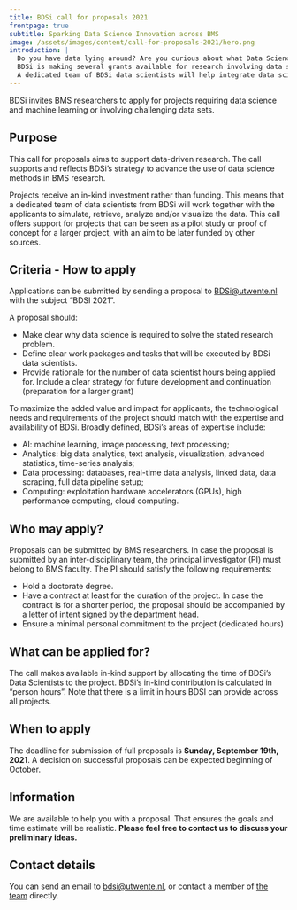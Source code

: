 ```yaml
---
title: BDSi call for proposals 2021
frontpage: true
subtitle: Sparking Data Science Innovation across BMS
image: /assets/images/content/call-for-proposals-2021/hero.png
introduction: |
  Do you have data lying around? Are you curious about what Data Science can mean for your research?\n
  BDSi is making several grants available for research involving data science. The grant is meant for projects exploring new ideas, or as a first step to qualify for external funding.\n
  A dedicated team of BDSi data scientists will help integrate data science into your project.
---
```


BDSi invites BMS researchers to apply for projects requiring data science and machine learning or involving challenging data sets.

## Purpose

This call for proposals aims to support data-driven research. The call supports and reflects BDSi’s strategy to advance the use of data science methods in BMS research.

Projects receive an in-kind investment rather than funding. This means that a dedicated team of data scientists from BDSi will work together with the applicants to simulate, retrieve, analyze and/or visualize the data. This call offers support for projects that can be seen as a pilot study or proof of concept for a larger project, with an aim to be later funded by other sources.

## Criteria - How to apply

Applications can be submitted by sending a proposal to <BDSi@utwente.nl> with the subject “BDSI 2021”.

A proposal should:

- Make clear why data science is required to solve the stated research problem.
- Define clear work packages and tasks that will be executed by BDSi data scientists.
- Provide rationale for the number of data scientist hours being applied for. Include a clear strategy for future development and continuation (preparation for a larger grant)

To maximize the added value and impact for applicants, the technological needs and requirements of the project should match with the expertise and availability of BDSi. Broadly defined, BDSi’s areas of expertise include:

- AI: machine learning, image processing, text processing;
- Analytics: big data analytics, text analysis, visualization, advanced statistics, time-series analysis;
- Data processing: databases, real-time data analysis, linked data, data scraping, full data pipeline setup;
- Computing: exploitation hardware accelerators (GPUs), high performance computing, cloud computing.

## Who may apply?

Proposals can be submitted by BMS researchers. In case the proposal is submitted by an inter-disciplinary team, the principal investigator (PI) must belong to BMS faculty. The PI should satisfy the following requirements:

- Hold a doctorate degree.
- Have a contract at least for the duration of the project. In case the contract is for a shorter period, the proposal should be accompanied by a letter of intent signed by the department head.
- Ensure a minimal personal commitment to the project (dedicated hours)

## What can be applied for?

The call makes available in-kind support by allocating the time of BDSi’s Data Scientists to the project. BDSi’s in-kind contribution is calculated in “person hours”. Note that there is a limit in hours BDSI can provide across all projects.

## When to apply

The deadline for submission of full proposals is **Sunday, September 19th, 2021**. A decision on successful proposals can be expected beginning of October.

## Information

We are available to help you with a proposal. That ensures the goals and time estimate will be realistic. **Please feel free to contact us to discuss your preliminary ideas.**

## Contact details

You can send an email to <bdsi@utwente.nl>, or contact a member of [the team](/team) directly.

